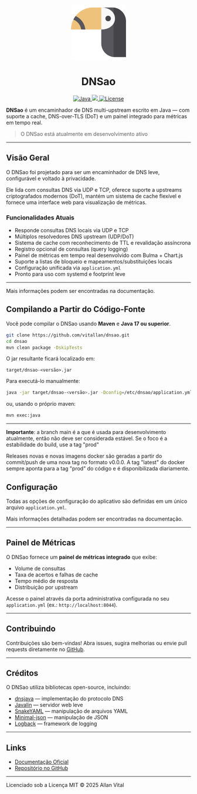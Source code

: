 <p align="center">
  <img src="https://github.com/vitallan/dnsao/blob/main/docs/docs/assets/logo.svg?raw=true" width="150" alt="DNSao logo">
</p>

<h1 align="center">DNSao</h1>

<p align="center">
  <a href="https://www.java.com/">
    <img src="https://img.shields.io/badge/Java-17+-red.svg?style=for-the-badge" alt="Java">
  </a>
  <a href="https://maven.apache.org/">
    <img src="https://img.shields.io/badge/Build%20with-Maven-blue?style=for-the-badge&logo=apachemaven"/>
  </a>
  <a href="https://opensource.org/licenses/MIT">
    <img src="https://img.shields.io/badge/License-MIT-yellow.svg?style=for-the-badge" alt="License">
  </a>
</p>


**DNSao** é um encaminhador de DNS multi-upstream escrito em Java — com suporte a cache, DNS-over-TLS (DoT) e um painel integrado para métricas em tempo real.

> O DNSao está atualmente em desenvolvimento ativo

---

## Visão Geral

O DNSao foi projetado para ser um encaminhador de DNS leve, configurável e voltado à privacidade.  

Ele lida com consultas DNS via UDP e TCP, oferece suporte a upstreams criptografados modernos (DoT), mantém um sistema de cache flexível e fornece uma interface web para visualização de métricas.

### Funcionalidades Atuais

- Responde consultas DNS locais via UDP e TCP
- Múltiplos resolvedores DNS upstream (UDP/DoT)
- Sistema de cache com reconhecimento de TTL e revalidação assíncrona
- Registro opcional de consultas (query logging)
- Painel de métricas em tempo real desenvolvido com Bulma + Chart.js
- Suporte a listas de bloqueio e mapeamentos/substituições locais
- Configuração unificada via `application.yml`
- Pronto para uso com systemd e footprint leve

---

Mais informações podem ser encontradas na documentação.

## Compilando a Partir do Código-Fonte

Você pode compilar o DNSao usando **Maven** e **Java 17 ou superior**.

```bash
git clone https://github.com/vitallan/dnsao.git
cd dnsao
mvn clean package -DskipTests
```

O jar resultante ficará localizado em:

```
target/dnsao-<versão>.jar
```

Para executá-lo manualmente:

```bash
java -jar target/dnsao-<versão>.jar -Dconfig=/etc/dnsao/application.yml -Dlogback.configurationFile=/etc/dnsao/logback.xml
```

ou, usando o próprio maven:

```bash
mvn exec:java
```

---

**Importante**: a branch main é a que é usada para desenvolvimento atualmente, então não deve ser considerada estável. Se o foco é a estabilidade do build, use a tag "prod"

Releases novas e novas imagens docker são geradas a partir do commit/push de uma nova tag no formato v0.0.0. A tag "latest" do docker sempre aponta para a tag "prod" do código e é disponibilizada diariamente.

## Configuração

Todas as opções de configuração do aplicativo são definidas em um único arquivo `application.yml`.

Mais informações detalhadas podem ser encontradas na documentação.

---

## Painel de Métricas

O DNSao fornece um **painel de métricas integrado** que exibe:

* Volume de consultas
* Taxa de acertos e falhas de cache
* Tempo médio de resposta
* Distribuição por upstream

Acesse o painel através da porta administrativa configurada no seu `application.yml` (ex.: `http://localhost:8044`).

---

## Contribuindo

Contribuições são bem-vindas!
Abra issues, sugira melhorias ou envie pull requests diretamente no [GitHub](https://github.com/vitallan/dnsao).

---

## Créditos

O DNSao utiliza bibliotecas open-source, incluindo:

* [dnsjava](https://github.com/dnsjava/dnsjava) — implementação do protocolo DNS
* [Javalin](https://javalin.io) — servidor web leve
* [SnakeYAML](https://bitbucket.org/asomov/snakeyaml) — manipulação de arquivos YAML
* [Minimal-json](https://github.com/ralfstx/minimal-json) — manipulação de JSON
* [Logback](https://logback.qos.ch) — framework de logging

---

## Links

* [Documentação Oficial](https://vitallan.github.io/dnsao/pt)
* [Repositório no GitHub](https://github.com/vitallan/dnsao)

---

Licenciado sob a Licença MIT © 2025 Allan Vital
